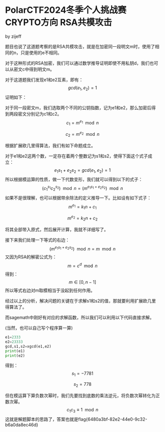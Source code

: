 # PolarCTF2024冬季个人挑战赛 CRYPTO方向 RSA共模攻击

by zijeff

题目也说了这道题考察的是RSA共模攻击，就是在加密同一段明文m时，使用了相同的n，只是使用的e不相同。

对于这种形式的RSA加密，我们可以通过数学推导证明即使不用私钥d，我们也可以从密文c中得到明文m。

对于这道题我们发现e1和e2互素，即有：
$$
gcd(e_1,e_2)=1
$$
证明如下：

对于同一段密文m，我们选取两个不同的公钥指数，记为e1和e2，那么加密后得到两段密文分别记为c1和c2。
$$
c_1=m^{e_1} \mod n
$$

$$
c_2=m^{e_2} \mod n
$$

根据扩展欧几里得算法，我们有如下命题成立。

对于e1和e2这两个数，一定存在着两个整数记为s1和s2，使得下面这个式子成立：
$$
e_1s_1+e_2s_2=gcd(e_1,e_2)=1
$$
所以根据模运算的性质，做一下代数变形，我们就可以得到以下的式子：
$$
(c_1^{s_1}c_2^{s_2})\mod n=(m^{e_1s_1+e_2s_2})\mod n
$$
如果不是很理解，也可以根据带余除法的定义推导一下。比如设有如下式子：
$$
m^{e_1}=k_1n+c_1
$$

$$
m^{e_2}=k_2n+c_2
$$

将其全部带入原式，然后展开计算，我就不详细写了。

接下来我们处理一下等式的右边：
$$
(m^{e_1s_1+e_2s_2})\mod n=m\mod n
$$
又因为RSA的解密公式为：
$$
m=c^d\mod n
$$
得到：
$$
m\in[0,n-1]
$$
所以等式右边对m取模相当于没起到任何作用。

经过以上的分析，解决问题的关键在于求解s1和s2的值，那就要利用扩展欧几里得算法了。

而sagemath中刚好有对应的求解函数，所以我们可以利用以下代码直接求解。

(当然，也可以自己写个程序算一算)

```python
e1=2333
e2=23333
gcd,s1,s2=xgcd(e1,e2)
print(e1)
print(e2)
```

得到：
$$
s_1=-7781
$$

$$
s_2=778
$$

但在模运算下算负数次幂时，我们先要找到底数的乘法逆元，将负数次幂转化为正数次幂。
$$
c_1c_3\equiv1\mod n
$$
这就是解题脚本的思路了，答案也就是flag{6480a3bf-82e2-44e0-9c32-b6a0da8ec46d}
